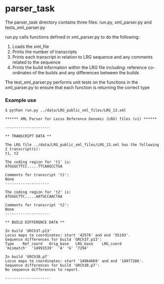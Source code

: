 # parser_task

The parser_task directory contains three files: run.py, xml_parser.py and tests_xml_parser.py

run.py calls functions defined in xml_parser.py to do the following:
  1. Loads the xml_file
  2. Prints the number of transcripts
  3. Prints each transcript in relation to LRG sequence and any comments related to the sequence
  4. Prints the build information within the LRG file including: reference co-ordinates of the builds and any differences between the builds

The test_xml_parser.py performs unit tests on the functions in the xml_parser.py to ensure that each function is returning the correct type

### Example use
~~~
$ python run.py ../data/LRG_public_xml_files/LRG_13.xml

****** XML Parser for Locus Reference Genomic (LRG) files (v1) ******

--------------------

** TRANSCRIPT DATA **

The LRG file ../data/LRG_public_xml_files/LRG_13.xml has the following 2 transcript(s):
t1, t2

The coding region for 't1' is:
ATGGGCTTCC.....TTCAAGCCTGA

Comments for transcript 't1':
None
--------------------

The coding region for 't2' is:
ATGGGCTTC.....AATGCCAACTAA

Comments for transcript 't2':
None
--------------------

** BUILD DIFFERENCE DATA **

In build 'GRCh37.p13'
Locus maps to coordinates: start '42576' and end '55193'.
Sequence differences for build 'GRCh37.p13':
Type	Ref_coord	Orig_base	LRG_base	LRG_coord
'mismatch'	'14991539'	'A'	'G'	'7294'

In build 'GRCh38.p7'
Locus maps to coordinates: start '14964669' and end '14977286'.
Sequence differences for build 'GRCh38.p7':
No sequence differences to report.

--------------------
~~~
